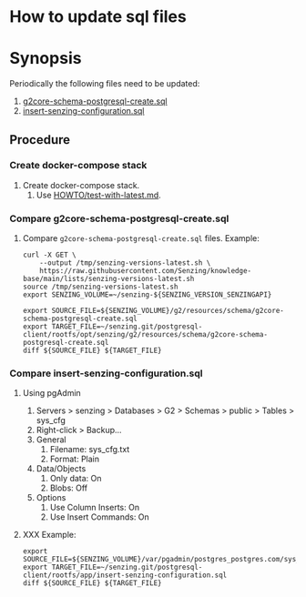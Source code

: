 # How to update sql files

# Synopsis

Periodically the following files need to be updated:

1. [g2core-schema-postgresql-create.sql](https://github.com/Senzing/postgresql-client/blob/main/rootfs/opt/senzing/g2/resources/schema/g2core-schema-postgresql-create.sql)
1. [insert-senzing-configuration.sql](https://github.com/Senzing/postgresql-client/blob/main/rootfs/app/insert-senzing-configuration.sql)


## Procedure

### Create docker-compose stack

1. Create docker-compose stack.
    1. Use [HOWTO/test-with-latest.md](https://github.com/Senzing/knowledge-base/blob/main/HOWTO/test-with-latest.md).

### Compare g2core-schema-postgresql-create.sql

1. Compare `g2core-schema-postgresql-create.sql` files.
   Example:

    ```console
    curl -X GET \
        --output /tmp/senzing-versions-latest.sh \
        https://raw.githubusercontent.com/Senzing/knowledge-base/main/lists/senzing-versions-latest.sh
    source /tmp/senzing-versions-latest.sh
    export SENZING_VOLUME=~/senzing-${SENZING_VERSION_SENZINGAPI}

    export SOURCE_FILE=${SENZING_VOLUME}/g2/resources/schema/g2core-schema-postgresql-create.sql
    export TARGET_FILE=~/senzing.git/postgresql-client/rootfs/opt/senzing/g2/resources/schema/g2core-schema-postgresql-create.sql
    diff ${SOURCE_FILE} ${TARGET_FILE}
    ```

### Compare insert-senzing-configuration.sql

1. Using pgAdmin
    1. Servers > senzing > Databases > G2 > Schemas > public > Tables > sys_cfg
    1. Right-click > Backup...
    1. General
        1. Filename: sys_cfg.txt
        1. Format: Plain
    1. Data/Objects
        1. Only data: On
        1. Blobs: Off
    1. Options
        1. Use Column Inserts: On
        1. Use Insert Commands: On

1. XXX
   Example:

    ```console
    export SOURCE_FILE=${SENZING_VOLUME}/var/pgadmin/postgres_postgres.com/sys_cfg.sql
    export TARGET_FILE=~/senzing.git/postgresql-client/rootfs/app/insert-senzing-configuration.sql
    diff ${SOURCE_FILE} ${TARGET_FILE}
    ```

